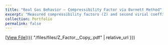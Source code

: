 ```yaml
---
title: "Real Gas Behavior – Compressibility Factor via Burnett Method"
excerpt: "Measured compressibility factors (Z) and second virial coefficients of CO₂ and He between 15–35 °C using the Burnett expansion method. Analyzed deviations from ideal gas law, showing Z<1 for CO₂ and Z>1 for He, with temperature-dependent virial coefficients. Strengthened background in thermodynamics, real gas modeling, and data regression."
collection: Portfolio
permalink: false
---
```



[<u>View File</u>]({{ "/files/files/Z_Factor__Copy_.pdf" | relative_url }})


